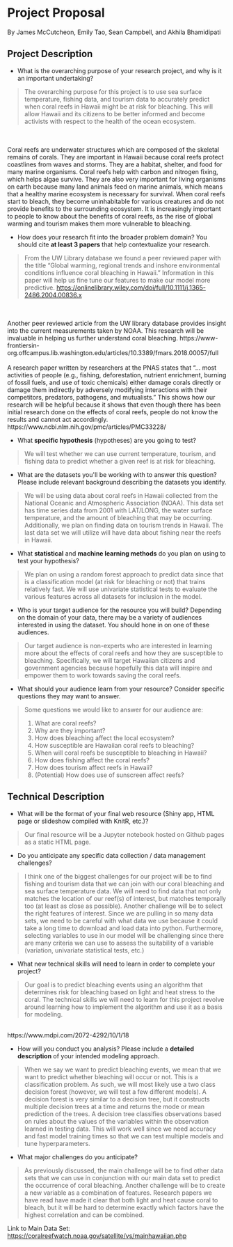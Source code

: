# Project Proposal
By James McCutcheon, Emily Tao, Sean Campbell, and Akhila Bhamidipati

## Project Description
-   What is the overarching purpose of your research project, and why is it an important undertaking?
> The overarching purpose for this project is to use sea surface temperature, fishing data, and tourism data to accurately predict when coral reefs in Hawaii might be at risk for bleaching. This will allow Hawaii and its citizens to be better informed and become activists with respect to the health of the ocean ecosystem.
<br/>
<br/>
Coral reefs are underwater structures which are composed of the skeletal remains of corals. They are important in Hawaii because coral reefs protect coastlines from waves and storms. They are a habitat, shelter, and food for many marine organisms. Coral reefs help with carbon and nitrogen fixing, which helps algae survive. They are also very important for living organisms on earth because many land animals feed on marine animals, which means that a healthy marine ecosystem is necessary for survival. When coral reefs start to bleach, they become uninhabitable for various creatures and do not provide benefits to the surrounding ecosystem. It is increasingly important to people to know about the benefits of coral reefs, as the rise of global warming and tourism makes them more vulnerable to bleaching.

-   How does your research fit into the broader problem domain? You should cite  **at least 3 papers**  that help contextualize your research.
> From the UW Library database we found a peer reviewed paper with the title “Global warming, regional trends and inshore environmental conditions influence coral bleaching in Hawaii.” Information in this paper will help us fine tune our features to make our model more predictive. https://onlinelibrary.wiley.com/doi/full/10.1111/j.1365-2486.2004.00836.x
<br/>
<br/>
Another peer reviewed article from the UW library database provides insight into the current measurements taken by NOAA. This research will be invaluable in helping us further understand coral bleaching. https://www-frontiersin-org.offcampus.lib.washington.edu/articles/10.3389/fmars.2018.00057/full
<br/>
<br/>
A research paper written by researchers at the PNAS states that “... most activities of people (e.g., fishing, deforestation, nutrient enrichment, burning of fossil fuels, and use of toxic chemicals) either damage corals directly or damage them indirectly by adversely modifying interactions with their competitors, predators, pathogens, and mutualists.” This shows how our research will be helpful because it shows that even though there has been initial research done on the effects of coral reefs, people do not know the results and cannot act accordingly.
https://www.ncbi.nlm.nih.gov/pmc/articles/PMC33228/

-   What  **specific hypothesis** (hypotheses) are you going to test?
> We will test whether we can use current temperature, tourism, and fishing data to predict whether a given reef is at risk for bleaching.

-   What are the datasets you'll be working with to answer this question? Please include relevant background describing the datasets you identify.
> We will be using data about coral reefs in Hawaii collected from the National Oceanic and Atmospheric Association (NOAA). This data set has time series data from 2001 with LAT/LONG, the water surface temperature, and the amount of bleaching that may be occurring. Additionally, we plan on finding data on tourism trends in Hawaii. The last data set we will utilize will have data about fishing near the reefs in Hawaii.


-   What  **statistical**  and  **machine learning methods** do you plan on using to test your hypothesis?
> We plan on using a random forest approach to predict data since that is a classification model (at risk for bleaching or not) that trains relatively fast. We will use univariate statistical tests to evaluate the various features across all datasets for inclusion in the model.

-   Who is your target audience for the resource you will build? Depending on the domain of your data, there may be a variety of audiences interested in using the dataset. You should hone in on one of these audiences.
> Our target audience is non-experts who are interested in learning more about the effects of coral reefs and how they are susceptible to bleaching. Specifically, we will target Hawaiian citizens and government agencies because hopefully this data will inspire and empower them to work towards saving the coral reefs.

-   What should your audience learn from your resource? Consider specific questions they may want to answer.
> Some questions we would like to answer for our audience are:
> 1. What are coral reefs?
> 2. Why are they important?
> 3. How does bleaching affect the local ecosystem?
> 4. How susceptible are Hawaiian coral reefs to bleaching?
> 5. When will coral reefs be susceptible to bleaching in Hawaii?
> 6. How does fishing affect the coral reefs?
> 7. How does tourism affect reefs in Hawaii?
> 8. (Potential) How does use of sunscreen affect reefs?


## Technical Description
-   What will be the format of your final web resource (Shiny app, HTML page or slideshow compiled with KnitR, etc.)?
> Our final resource will be a Jupyter notebook hosted on Github pages as a static HTML page.

-   Do you anticipate any specific data collection / data management challenges?
> I think one of the biggest challenges for our project will be to find fishing and tourism data that we can join with our coral bleaching and sea surface temperature data. We will need to find data that not only matches the location of our reef(s) of interest, but matches temporally too (at least as close as possible). Another challenge will be to select the right features of interest. Since we are pulling in so many data sets, we need to be careful with what data we use because it could take a long time to download and load data into python. Furthermore, selecting variables to use in our model will be challenging since there are many criteria we can use to assess the suitability of a variable (variation, univariate statistical tests, etc.)

-   What new technical skills will need to learn in order to complete your project?
> Our goal is to predict bleaching events using an algorithm that determines risk for bleaching based on light and heat stress to the coral. The technical skills we will need to learn for this project revolve around learning how to implement the algorithm and use it as a basis for modeling.
<br/>
https://www.mdpi.com/2072-4292/10/1/18

-   How will you conduct you analysis? Please include a  **detailed description**  of your intended modeling approach.
> When we say we want to predict bleaching events, we mean that we want to predict whether bleaching will occur or not. This is a classification problem. As such, we will most likely use a two class decision forest (however, we will test a few different models). A decision forest is very similar to a decision tree, but it constructs multiple decision trees at a time and returns the mode or mean prediction of the trees. A decision tree classifies observations based on rules about the values of the variables within the observation learned in testing data. This will work well since we need accuracy and fast model training times so that we can test multiple models and tune hyperparameters.

-   What major challenges do you anticipate?
> As previously discussed, the main challenge will be to find other data sets that we can use in conjunction with our main data set to predict the occurrence of coral bleaching. Another challenge will be to create a new variable as a combination of features. Research papers we have read have made it clear that both light and heat cause coral to bleach, but it will be hard to determine exactly which factors have the highest correlation and can be combined.

Link to Main Data Set: https://coralreefwatch.noaa.gov/satellite/vs/mainhawaiian.php
